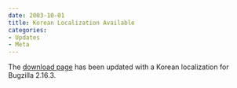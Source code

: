 ```yaml
---
date: 2003-10-01
title: Korean Localization Available
categories:
- Updates
- Meta
---
```


The [download page](/download/#localizations) has been updated with a Korean localization for Bugzilla 2.16.3.

